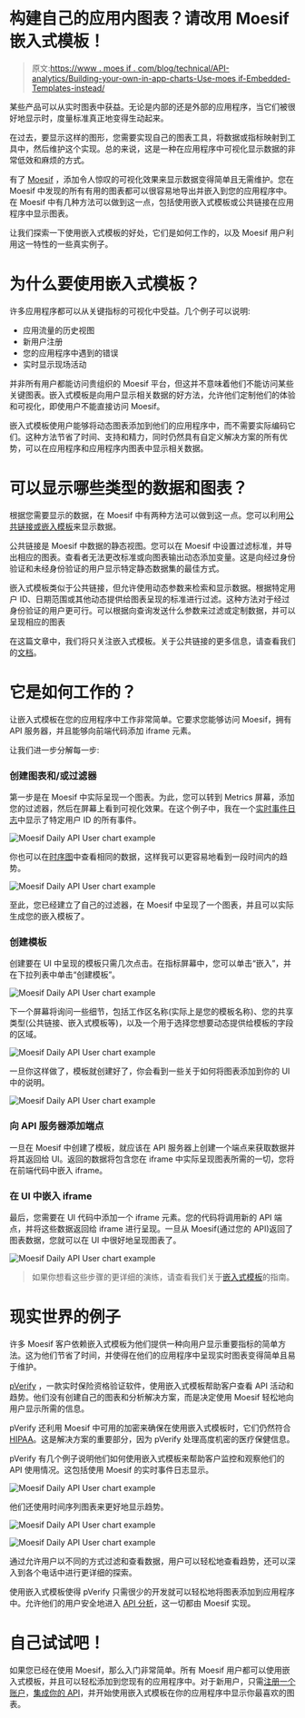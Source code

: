 # 构建自己的应用内图表？请改用 Moesif 嵌入式模板！

> 原文:[https://www . moes if . com/blog/technical/API-analytics/Building-your-own-in-app-charts-Use-moes if-Embedded-Templates-instead/](https://www.moesif.com/blog/technical/api-analytics/Building-your-own-in-app-charts-Use-Moesif-Embedded-Templates-instead/)

某些产品可以从实时图表中获益。无论是内部的还是外部的应用程序，当它们被很好地显示时，度量标准真正地变得生动起来。

在过去，要显示这样的图形，您需要实现自己的图表工具，将数据或指标映射到工具中，然后维护这个实现。总的来说，这是一种在应用程序中可视化显示数据的非常低效和麻烦的方式。

有了 [Moesif](https://www.moesif.com/?utm_campaign=Int-site&utm_source=blog&utm_medium=body-cta&utm_term=appcharts) ，添加令人惊叹的可视化效果来显示数据变得简单且无需维护。您在 Moesif 中发现的所有有用的图表都可以很容易地导出并嵌入到您的应用程序中。在 Moesif 中有几种方法可以做到这一点，包括使用嵌入式模板或公共链接在应用程序中显示图表。

让我们探索一下使用嵌入式模板的好处，它们是如何工作的，以及 Moesif 用户利用这一特性的一些真实例子。

# 为什么要使用嵌入式模板？

许多应用程序都可以从关键指标的可视化中受益。几个例子可以说明:

*   应用流量的历史视图
*   新用户注册
*   您的应用程序中遇到的错误
*   实时显示现场活动

并非所有用户都能访问贵组织的 Moesif 平台，但这并不意味着他们不能访问某些关键图表。嵌入式模板是向用户显示相关数据的好方法，允许他们定制他们的体验和可视化，即使用户不能直接访问 Moesif。

嵌入式模板使用户能够将动态图表添加到他们的应用程序中，而不需要实际编码它们。这种方法节省了时间、支持和精力，同时仍然具有自定义解决方案的所有优势，可以在应用程序和应用程序内图表中显示相关数据。

# 可以显示哪些类型的数据和图表？

根据您需要显示的数据，在 Moesif 中有两种方法可以做到这一点。您可以利用[公共链接或嵌入模板](https://www.moesif.com/docs/api-dashboards/embed-templates/?utm_campaign=Int-site&utm_source=blog&utm_medium=body-cta&utm_term=appcharts#public-links-vs-embed-templates)来显示数据。

公共链接是 Moesif 中数据的静态视图。您可以在 Moesif 中设置过滤标准，并导出相应的图表。查看者无法更改标准或向图表输出动态添加变量。这是向经过身份验证和未经身份验证的用户显示特定静态数据集的最佳方式。

嵌入式模板类似于公共链接，但允许使用动态参数来检索和显示数据。根据特定用户 ID、日期范围或其他动态提供给图表呈现的标准进行过滤。这种方法对于经过身份验证的用户更可行。可以根据向查询发送什么参数来过滤或定制数据，并可以呈现相应的图表

在这篇文章中，我们将只关注嵌入式模板。关于公共链接的更多信息，请查看我们的[文档](https://www.moesif.com/docs/api-dashboards/embed-templates/?utm_campaign=Int-site&utm_source=blog&utm_medium=body-cta&utm_term=appcharts#public-links-vs-embed-templates)。

# 它是如何工作的？

让嵌入式模板在您的应用程序中工作非常简单。它要求您能够访问 Moesif，拥有 API 服务器，并且能够向前端代码添加 iframe 元素。

让我们进一步分解每一步:

### 创建图表和/或过滤器

第一步是在 Moesif 中实际呈现一个图表。为此，您可以转到 Metrics 屏幕，添加您的过滤器，然后在屏幕上看到可视化效果。在这个例子中，我在一个[实时事件日志](https://www.moesif.com/docs/api-analytics/event-stream/?utm_campaign=Int-site&utm_source=blog&utm_medium=body-cta&utm_term=appcharts)中显示了特定用户 ID 的所有事件。

![Moesif Daily API User chart example](../Images/72c66c97464806d1273a325a74fc2e4c.png)

你也可以在[时序图](https://www.moesif.com/docs/api-analytics/time-series-analysis/?utm_campaign=Int-site&utm_source=blog&utm_medium=body-cta&utm_term=appcharts)中查看相同的数据，这样我可以更容易地看到一段时间内的趋势。

![Moesif Daily API User chart example](../Images/f8d0a6bf3d6d9ccdd63bb94f9fc757df.png)

至此，您已经建立了自己的过滤器，在 Moesif 中呈现了一个图表，并且可以实际生成您的嵌入模板了。

### 创建模板

创建要在 UI 中呈现的模板只需几次点击。在指标屏幕中，您可以单击“嵌入”，并在下拉列表中单击“创建模板”。

![Moesif Daily API User chart example](../Images/63d9e6c15cb5e96f6e8a4cef47db757c.png)

下一个屏幕将询问一些细节，包括工作区名称(实际上是您的模板名称)、您的共享类型(公共链接、嵌入式模板等)，以及一个用于选择您想要动态提供给模板的字段的区域。

![Moesif Daily API User chart example](../Images/f95ab5bc496724f5d138dfb490909428.png)

一旦你这样做了，模板就创建好了，你会看到一些关于如何将图表添加到你的 UI 中的说明。

![Moesif Daily API User chart example](../Images/d43b2a5d321a2f852bc756ee8c0072b3.png)

### 向 API 服务器添加端点

一旦在 Moesif 中创建了模板，就应该在 API 服务器上创建一个端点来获取数据并将其返回给 UI。返回的数据将包含您在 iframe 中实际呈现图表所需的一切，您将在前端代码中嵌入 iframe。

### 在 UI 中嵌入 iframe

最后，您需要在 UI 代码中添加一个 iframe 元素。您的代码将调用新的 API 端点，并将这些数据返回给 iframe 进行呈现。一旦从 Moesif(通过您的 API)返回了图表数据，您就可以在 UI 中很好地呈现图表了。

![Moesif Daily API User chart example](../Images/441b7108982c91cf662a498c64801db5.png)

> 如果你想看这些步骤的更详细的演练，请查看我们关于[嵌入式模板](https://www.moesif.com/docs/guides/guide-on-creating-and-using-embedded-templates-in-moesif/?utm_campaign=Int-site&utm_source=blog&utm_medium=body-cta&utm_term=appcharts)的指南。

# 现实世界的例子

许多 Moesif 客户依赖嵌入式模板为他们提供一种向用户显示重要指标的简单方法。这为他们节省了时间，并使得在他们的应用程序中呈现实时图表变得简单且易于维护。

[pVerify](https://www.pverify.com/?utm_campaign=Int-site&utm_source=blog&utm_medium=body-cta&utm_term=appcharts) ，一款实时保险资格验证软件，使用嵌入式模板帮助客户查看 API 活动和趋势。他们没有创建自己的图表和分析解决方案，而是决定使用 Moesif 轻松地向用户显示所需的信息。

pVerify 还利用 Moesif 中可用的加密来确保在使用嵌入式模板时，它们仍然符合[HIPAA](https://digitalguardian.com/blog/what-hipaa-compliance?utm_campaign=Int-site&utm_source=blog&utm_medium=body-cta&utm_term=appcharts)。这是解决方案的重要部分，因为 pVerify 处理高度机密的医疗保健信息。

pVerify 有几个例子说明他们如何使用嵌入式模板来帮助客户监控和观察他们的 API 使用情况。这包括使用 Moesif 的实时事件日志显示。

![Moesif Daily API User chart example](../Images/0c0a95b7a1b05fe96be57defdc579202.png)

他们还使用时间序列图表来更好地显示趋势。

![Moesif Daily API User chart example](../Images/93af23fcb5ec737eb3706f0609dc3eed.png)

![Moesif Daily API User chart example](../Images/e36e90a4a1abe157d6d8f8d43be6a1fd.png)

通过允许用户以不同的方式过滤和查看数据，用户可以轻松地查看趋势，还可以深入到各个电话中进行更详细的探索。

使用嵌入式模板使得 pVerify 只需很少的开发就可以轻松地将图表添加到应用程序中。允许他们的用户安全地进入 [API 分析](https://www.moesif.com/docs/getting-started/overview/?utm_campaign=Int-site&utm_source=blog&utm_medium=body-cta&utm_term=appcharts)，这一切都由 Moesif 实现。

# 自己试试吧！

如果您已经在使用 Moesif，那么入门非常简单。所有 Moesif 用户都可以使用嵌入式模板，并且可以轻松添加到您现有的应用程序中。对于新用户，只需[注册一个账户](https://www.moesif.com/signup?utm_campaign=Int-site&utm_source=blog&utm_medium=body-cta&utm_term=appcharts)，[集成你的 API](https://www.moesif.com/docs/server-integration/?utm_campaign=Int-site&utm_source=blog&utm_medium=body-cta&utm_term=appcharts)，并开始使用嵌入式模板在你的应用程序中显示你最喜欢的图表。
